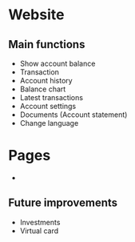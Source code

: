 # Website
## Main functions

- Show account balance
- Transaction
- Account history
- Balance chart
- Latest transactions
- Account settings
- Documents (Account statement)
- Change language
# Pages
- 
## Future improvements

- Investments
- Virtual card